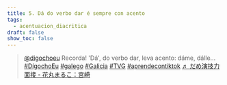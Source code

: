 ```yaml
---
title: 5. Dá do verbo dar é sempre con acento
tags:
  - acentuacion_diacritica
draft: false
show_toc: false
---
```

<blockquote class="tiktok-embed" cite="https://www.tiktok.com/@digochoeu/video/6888285129882471682" data-video-id="6888285129882471682" style="max-width: 605px;min-width: 325px;" > <section> <a target="_blank" title="@digochoeu" href="https://www.tiktok.com/@digochoeu">@digochoeu</a> Recorda! &#39;Dá&#39;, do verbo dar, leva acento: dáme, dálle... <a title="dígochoeu" target="_blank" href="https://www.tiktok.com/tag/d%C3%ADgochoeu">#DígochoEu</a> <a title="galego" target="_blank" href="https://www.tiktok.com/tag/galego">#galego</a> <a title="galicia" target="_blank" href="https://www.tiktok.com/tag/galicia">#Galicia</a> <a title="tvg" target="_blank" href="https://www.tiktok.com/tag/tvg">#TVG</a> <a title="aprendecontiktok" target="_blank" href="https://www.tiktok.com/tag/aprendecontiktok">#aprendecontiktok</a> <a target="_blank" title="♬ だめ演技力面接 - 花丸まるこ：宮崎" href="https://www.tiktok.com/music/だめ演技力面接-6587608341302741762">♬ だめ演技力面接 - 花丸まるこ：宮崎</a> </section> </blockquote> <script async src="https://www.tiktok.com/embed.js"></script>
